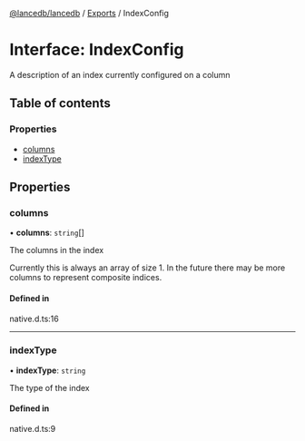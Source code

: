 [@lancedb/lancedb](../README.md) / [Exports](../modules.md) / IndexConfig

# Interface: IndexConfig

A description of an index currently configured on a column

## Table of contents

### Properties

- [columns](IndexConfig.md#columns)
- [indexType](IndexConfig.md#indextype)

## Properties

### columns

• **columns**: `string`[]

The columns in the index

Currently this is always an array of size 1.  In the future there may
be more columns to represent composite indices.

#### Defined in

native.d.ts:16

___

### indexType

• **indexType**: `string`

The type of the index

#### Defined in

native.d.ts:9
